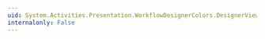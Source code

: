 ```yaml
---
uid: System.Activities.Presentation.WorkflowDesignerColors.DesignerViewExpandAllCollapseAllButtonMouseOverBrush
internalonly: False
---
```

